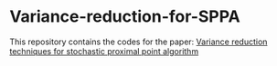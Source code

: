 # Variance-reduction-for-SPPA
This repository contains the codes for the paper: <a href="[http://example.com/](https://arxiv.org/abs/2308.09310)" target="_blank">Variance reduction techniques for stochastic proximal point algorithm</a>
